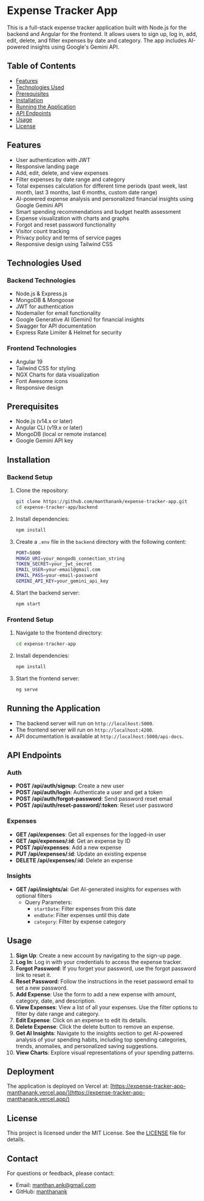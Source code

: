 # Expense Tracker App

This is a full-stack expense tracker application built with Node.js for the backend and Angular for the frontend. It allows users to sign up, log in, add, edit, delete, and filter expenses by date and category. The app includes AI-powered insights using Google's Gemini API.

## Table of Contents

- [Features](#features)
- [Technologies Used](#technologies-used)
- [Prerequisites](#prerequisites)
- [Installation](#installation)
- [Running the Application](#running-the-application)
- [API Endpoints](#api-endpoints)
- [Usage](#usage)
- [License](#license)

## Features

- User authentication with JWT
- Responsive landing page
- Add, edit, delete, and view expenses
- Filter expenses by date range and category
- Total expenses calculation for different time periods (past week, last month, last 3 months, last 6 months, custom date range)
- AI-powered expense analysis and personalized financial insights using Google Gemini API
- Smart spending recommendations and budget health assessment
- Expense visualization with charts and graphs
- Forgot and reset password functionality
- Visitor count tracking
- Privacy policy and terms of service pages
- Responsive design using Tailwind CSS

## Technologies Used

### Backend Technologies

- Node.js & Express.js
- MongoDB & Mongoose
- JWT for authentication
- Nodemailer for email functionality
- Google Generative AI (Gemini) for financial insights
- Swagger for API documentation
- Express Rate Limiter & Helmet for security

### Frontend Technologies

- Angular 19
- Tailwind CSS for styling
- NGX Charts for data visualization
- Font Awesome icons
- Responsive design

## Prerequisites

- Node.js (v14.x or later)
- Angular CLI (v19.x or later)
- MongoDB (local or remote instance)
- Google Gemini API key

## Installation

### Backend Setup

1. Clone the repository:

    ```sh
    git clone https://github.com/manthanank/expense-tracker-app.git
    cd expense-tracker-app/backend
    ```

2. Install dependencies:

    ```sh
    npm install
    ```

3. Create a `.env` file in the `backend` directory with the following content:

    ```bash
    PORT=5000
    MONGO_URI=your_mongodb_connection_string
    TOKEN_SECRET=your_jwt_secret
    EMAIL_USER=your-email@gmail.com
    EMAIL_PASS=your-email-password
    GEMINI_API_KEY=your_gemini_api_key
    ```

4. Start the backend server:

    ```sh
    npm start

### Frontend Setup

1. Navigate to the frontend directory:

    ```sh
    cd expense-tracker-app
    ```

2. Install dependencies:

    ```sh
    npm install
    ```

3. Start the frontend server:

    ```sh
    ng serve
    ```

## Running the Application

- The backend server will run on `http://localhost:5000`.
- The frontend server will run on `http://localhost:4200`.
- API documentation is available at `http://localhost:5000/api-docs`.

## API Endpoints

### Auth

- **POST /api/auth/signup**: Create a new user
- **POST /api/auth/login**: Authenticate a user and get a token
- **POST /api/auth/forgot-password**: Send password reset email
- **POST /api/auth/reset-password/:token**: Reset user password

### Expenses

- **GET /api/expenses**: Get all expenses for the logged-in user
- **GET /api/expenses/:id**: Get an expense by ID
- **POST /api/expenses**: Add a new expense
- **PUT /api/expenses/:id**: Update an existing expense
- **DELETE /api/expenses/:id**: Delete an expense

### Insights

- **GET /api/insights/ai**: Get AI-generated insights for expenses with optional filters
  - Query Parameters:
    - `startDate`: Filter expenses from this date
    - `endDate`: Filter expenses until this date
    - `category`: Filter by expense category

## Usage

1. **Sign Up**: Create a new account by navigating to the sign-up page.
2. **Log In**: Log in with your credentials to access the expense tracker.
3. **Forgot Password**: If you forget your password, use the forgot password link to reset it.
4. **Reset Password**: Follow the instructions in the reset password email to set a new password.
5. **Add Expense**: Use the form to add a new expense with amount, category, date, and description.
6. **View Expenses**: View a list of all your expenses. Use the filter options to filter by date range and category.
7. **Edit Expense**: Click on an expense to edit its details.
8. **Delete Expense**: Click the delete button to remove an expense.
9. **Get AI Insights**: Navigate to the insights section to get AI-powered analysis of your spending habits, including top spending categories, trends, anomalies, and personalized saving suggestions.
10. **View Charts**: Explore visual representations of your spending patterns.

## Deployment

The application is deployed on Vercel at: [https://expense-tracker-app-manthanank.vercel.app/](https://expense-tracker-app-manthanank.vercel.app/)

## License

This project is licensed under the MIT License. See the [LICENSE](LICENSE) file for details.

## Contact

For questions or feedback, please contact:

- Email: [manthan.ank@gmail.com](mailto:manthan.ank@gmail.com)
- GitHub: [manthanank](https://github.com/manthanank)
